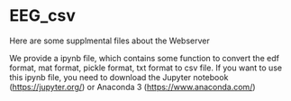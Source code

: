 # EEG_csv
Here are some supplmental files about the Webserver

We provide a ipynb file, which contains some function to convert the edf format, mat format, pickle format, txt format to csv file.
If you want to use this ipynb file, you need to download the Jupyter notebook (https://jupyter.org/) or Anaconda 3 (https://www.anaconda.com/)
